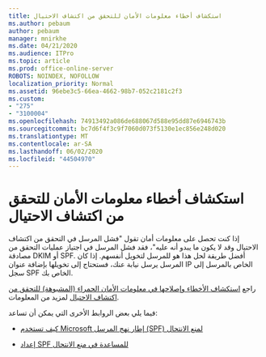 ```yaml
---
title: استكشاف أخطاء معلومات الأمان للتحقق من اكتشاف الاحتيال
ms.author: pebaum
author: pebaum
manager: mnirkhe
ms.date: 04/21/2020
ms.audience: ITPro
ms.topic: article
ms.prod: office-online-server
ROBOTS: NOINDEX, NOFOLLOW
localization_priority: Normal
ms.assetid: 96ebe3c5-66ea-4662-98b7-052c2181c2f3
ms.custom:
- "275"
- "3100004"
ms.openlocfilehash: 74913492a086de688067d588e95dd87e6946743b
ms.sourcegitcommit: bc7d6f4f3c9f7060d073f5130e1ec856e248d020
ms.translationtype: MT
ms.contentlocale: ar-SA
ms.lasthandoff: 06/02/2020
ms.locfileid: "44504970"
---
```

# <a name="troubleshooting-the-safety-tip-for-fraud-detection-checks"></a>استكشاف أخطاء معلومات الأمان للتحقق من اكتشاف الاحتيال

إذا كنت تحصل على معلومات أمان تقول "فشل المرسل في التحقق من اكتشاف الاحتيال وقد لا يكون ما يبدو أنه عليه"، فقد فشل المرسل في اجتياز عمليات التحقق من مصادقة DKIM أو SPF. أفضل طريقة لحل هذا هو للمرسل لتخويل أنفسهم. إذا كان المرسل يرسل نيابة عنك، فستحتاج إلى تخويلها بإضافة عنوان IP الخاص بالمرسل إلى سجل SPF الخاص بك.
  
راجع [استكشاف الأخطاء وإصلاحها في معلومات الأمان الحمراء (المشبوهة) للتحقق من اكتشاف الاحتيال](https://blogs.msdn.microsoft.com/tzink/2016/11/02/troubleshooting-the-red-suspicious-safety-tip-for-fraud-detection-checks/) لمزيد من المعلومات.
  
فيما يلي بعض الروابط الأخرى التي يمكن أن تساعد:
  
- [كيف تستخدم Microsoft إطار نهج المرسل (SPF) لمنع الانتحال](https://docs.microsoft.com/microsoft-365/security/office-365-security/how-office-365-uses-spf-to-prevent-spoofing)

- [إعداد SPF للمساعدة في منع الانتحال](https://docs.microsoft.com/microsoft-365/security/office-365-security/set-up-spf-in-office-365-to-help-prevent-spoofing)
